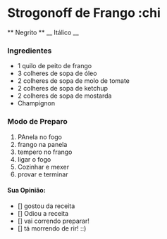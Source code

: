 # Strogonoff de Frango :chi
** Negrito **
__ Itálico __

### Ingredientes

 - 1 quilo de peito de frango
 - 3 colheres de sopa de óleo
 - 2 colheres de sopa de molo de tomate 
 - 2 colheres de sopa de ketchup
 - 2 colheres de sopa de mostarda
 - Champignon
 
### Modo de Preparo

 1. PAnela no fogo
 2. frango na panela
 3. tempero no frango
 4. ligar o fogo
 5. Cozinhar e mexer
 6. provar e terminar

#### Sua Opinião:

- [] gostou da receita
- [] Odiou a receita
- [] vai correndo preparar!
- [] tá morrendo de rir! ::)


